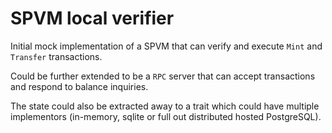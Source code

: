# SPVM local verifier

Initial mock implementation of a SPVM that can verify and execute `Mint` and `Transfer` transactions.

Could be further extended to be a `RPC` server that can accept transactions and respond to balance inquiries.

The state could also be extracted away to a trait which could have multiple implementors (in-memory, sqlite or full out distributed hosted PostgreSQL).
